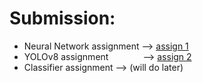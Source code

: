 # Submission:
- Neural Network assignment --> [assign 1](https://github.com/Galacterzz/LS-ML-22b2181-2024-/blob/607f9bf7433c296d70157c519cc274f816e115d9/Week%202/Neural%20Network%20Assignment.ipynb)
- YOLOv8 assignment &nbsp; &nbsp; &nbsp; &nbsp; &nbsp; &nbsp; &nbsp;--> [assign 2](https://github.com/Galacterzz/LS-ML-22b2181-2024-/blob/607f9bf7433c296d70157c519cc274f816e115d9/Week%202/YOLOv8%20Assignment.ipynb)
- Classifier assignment --> (will do later)
